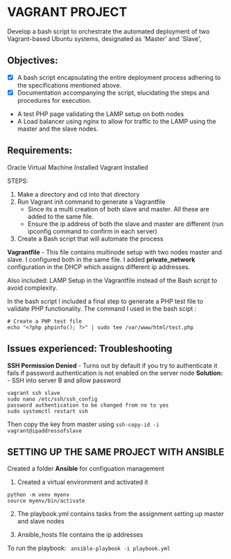 # VAGRANT PROJECT
Develop a bash script to orchestrate the automated deployment of two Vagrant-based Ubuntu systems, 
designated as 'Master' and 'Slave', 

## Objectives:
  - [x] A bash script encapsulating the entire deployment process adhering to the specifications mentioned above.
  - [x] Documentation accompanying the script, elucidating the steps and procedures for execution.
  - A test PHP page validating the LAMP setup on both nodes 
  - A Load balancer using nginx to allow for traffic to the LAMP using the master and the slave nodes.
    
## Requirements:
Oracle Virtual Machine Installed
Vagrant Installed

STEPS:
1. Make a directory and cd into that directory
2. Run Vagrant init command to generate a Vagrantfile
     - Since its a multi creation of both slave and master. All these are added to the same file.
     - Ensure the ip address of both the slave and master are different (run ipconfig command to confirm in each server)
4.  Create a Bash script that will automate the process

**Vagrantfile** - This file contains multinode setup with two nodes master and slave. 
I configured both in the same file.
I added __private_network__ configuration in the DHCP which assigns different ip addresses.

Also included: LAMP Setup in the Vagrantfile instead of the Bash script to avoid complexity.


In the bash script l included a final step to generate a PHP test file to validate PHP functionality. 
The command l used in the bash scipt :

```
# Create a PHP test file
echo "<?php phpinfo(); ?>" | sudo tee /var/www/html/test.php
```

## Issues experienced: Troubleshooting 

 **SSH Permission Denied** - Turns out by default if you try to authenticate it fails if password authentication is not enabled on the server node 
 **Solution:** - SSH into server B and allow password 
 
 ```
vagrant ssh slave
sudo nano /etc/ssh/ssh_config
password authentication to be changed from no to yes
sudo systemctl restart ssh
```

Then copy the key from master using ```ssh-copy-id -i vagrant@ipaddressofslave```

## SETTING UP THE SAME PROJECT WITH ANSIBLE
Created a folder **Ansible** for configuation management

1. Created a virtual environment and activated it 
```
python -m venv myenv
source myenv/bin/activate
```

2. The playbook.yml contains tasks from the assignment setting up master and slave nodes

3. Ansible_hosts file contains the ip addresses

To run the playbook:
``` ansible-playbook -i playbook.yml```
